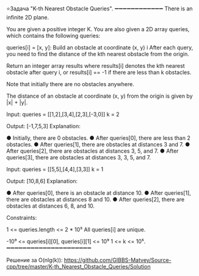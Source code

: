 ⭐️Задача "K-th Nearest Obstacle Queries".
➖➖➖➖➖➖➖➖➖➖➖➖
There is an infinite 2D plane.

You are given a positive integer K. You are also given a 2D array queries, which contains the following queries:

queries[i] = [x, y]: Build an obstacle at coordinate (x, y) i
After each query, you need to find the distance of the kth nearest obstacle from the origin.

Return an integer array results where results[i] denotes the kth nearest obstacle after query i, or results[i] == -1 if there are less than k obstacles.

Note that initially there are no obstacles anywhere.

The distance of an obstacle at coordinate (x, y) from the origin is given by |x| + |y|.

 
Input: queries = [[1,2],[3,4],[2,3],[-3,0]]
k = 2

Output: [-1,7,5,3]
Explanation:

● Initially, there are 0 obstacles.
● After queries[0], there are less than 2 obstacles.
● After queries[1], there are obstacles at distances 3 and 7.
● After queries[2], there are obstacles at distances 3, 5, and 7.
● After queries[3], there are obstacles at distances 3, 3, 5, and 7.

Input: queries = [[5,5],[4,4],[3,3]]
k = 1

Output: [10,8,6]
Explanation:

● After queries[0], there is an obstacle at distance 10.
● After queries[1], there are obstacles at distances 8 and 10.
● After queries[2], there are obstacles at distances 6, 8, and 10.
 

Constraints:

1 <= queries.length <= 2 * 10⁵
All queries[i] are unique.

-10⁹ <= queries[i][0], queries[i][1] <= 10⁹
1 <= k <= 10⁵.
➖➖➖➖➖➖➖➖➖➖➖➖➖➖➖➖➖➖➖➖➖


Решение за O(nlg(k)):
https://github.com/GIBBS-Matvey/Source-cpp/tree/master/K-th_Nearest_Obstacle_Queries/Solution

